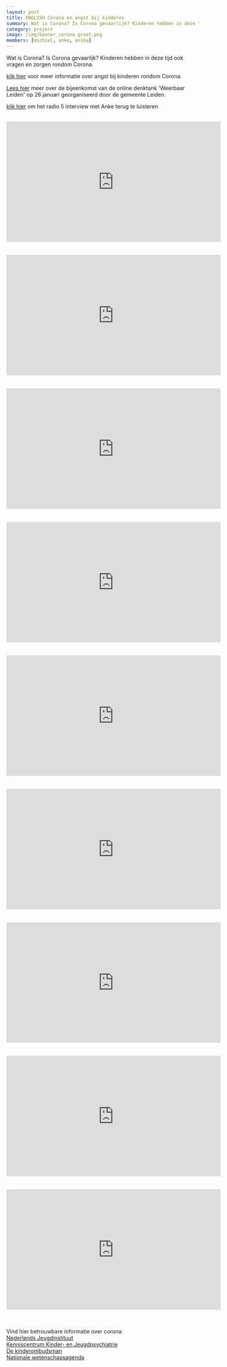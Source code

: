 ```yaml
---
layout: post
title: ENGLISH Corona en angst bij kinderen
summary: Wat is Corona? Is Corona gevaarlijk? Kinderen hebben in deze tijd ook vragen en zorgen rondom Corona. Vind hier filmpjes en betrouwbare informatie speciaal voor kinderen.
category: project
image: /img/banner_corona_groot.png
members: [michiel, anke, anika]
---
```


Wat is Corona? Is Corona gevaarlijk? Kinderen hebben in deze tijd ook vragen en zorgen rondom Corona. 


[klik hier](https://www.universiteitleiden.nl/nieuws/2020/04/anke-klein-in-de-media) voor meer informatie over angst bij kinderen rondom Corona.

[Lees hier](https://www.linkedin.com/feed/update/urn%3Ali%3Aactivity%3A6760221737402687488/?midToken=AQEoT4vuXt2L2w&midSig=27Omc3W1C3V9A1&trk=eml-email_notification_single_mentioned_you_in_this_01-notifications-1-hero%7Ecard%7Efeed&trkEmail=eml-email_notification_single_mentioned_you_in_this_01-notifications-1-hero%7Ecard%7Efeed-null-c4sgg%7Ekkfmba68%7Ez5-null-voyagerOffline) meer over de bijeenkomst van de online denktank 'Weerbaar Leiden' op 26 januari georganiseerd door de gemeente Leiden.

[klik hier](/pdf/radio5.mp3) om het radio 5 interview met Anke terug te luisteren
<br>
<br>

<div style="text-align:center">
  <iframe width="560" height="315" src="https://www.youtube.com/embed/WoljlIMRtbM" frameborder="0" allow="autoplay; encrypted-media" allowfullscreen></iframe>
</div>

<br>
<br>

<div style="text-align:center">
  <iframe width="560" height="315" src="https://www.youtube.com/embed/lxpDqcYSaXQ" frameborder="0" allow="autoplay; encrypted-media" allowfullscreen></iframe>
</div>

<br>
<br>
<div style="text-align:center">
  <iframe width="560" height="315" src="https://www.youtube.com/embed/h0nV_CBv5Sg" frameborder="0" allow="autoplay; encrypted-media" allowfullscreen></iframe>
</div>


<br>
<br>

<div style="text-align:center">
  <iframe width="560" height="315" src="https://www.youtube.com/embed/gEfuzKtkN9k" frameborder="0" allow="autoplay; encrypted-media" allowfullscreen></iframe>
</div>

<br>
<br>

<div style="text-align:center">
  <iframe width="560" height="315" src="https://www.youtube.com/embed/Ue_9J77J_mM" frameborder="0" allow="autoplay; encrypted-media" allowfullscreen></iframe>
</div>


<br>
<br>

<div style="text-align:center">
  <iframe width="560" height="315" src="https://www.facebook.com/nationalewetenschapsagenda/videos/516204002592078/" frameborder="0" allow="autoplay; encrypted-media" allowfullscreen></iframe>
</div>

<br>
<br>
<div style="text-align:center">
  <iframe width="560" height="315" src="https://www.youtube.com/watch?v=WEhLwSwXP4U" frameborder="0" allow="autoplay; encrypted-media" allowfullscreen></iframe>
</div>

<br>
<br>
<div style="text-align:center">
  <iframe width="560" height="315" src="https://www.youtube.com/watch?v=Mga_kKw7DhU" frameborder="0" allow="autoplay; encrypted-media" allowfullscreen></iframe>
</div>


<br>
<br>
<div style="text-align:center">
  <iframe width="560" height="315" src="https://www.youtube.com/watch?v=iyvrE502FSU" frameborder="0" allow="autoplay; encrypted-media" allowfullscreen></iframe>
</div>

<br>
<br>


Vind hier betrouwbare informatie over corona: <br>
[Nederlands Jeugdinstituut](https://www.nji.nl/coronavirus)
<br>
[Kenniscentrum Kinder- en Jeugdpsychiatrie](https://www.kenniscentrum-kjp.nl/professionals/dossiers/kinder-jeugdpsychiatrie-corona/)
<br>
[De kinderombudsman](https://www.dekinderombudsman.nl/ik-heb-een-vraag-over/corona)
<br>
[Nationale wetenschapsagenda](https://wetenschapsagenda.nl/videos/corona-uitgelegd/)
